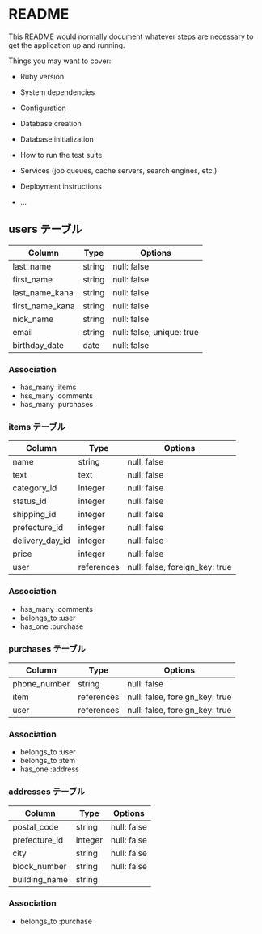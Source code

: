 # README

This README would normally document whatever steps are necessary to get the
application up and running.

Things you may want to cover:

* Ruby version

* System dependencies

* Configuration

* Database creation

* Database initialization

* How to run the test suite

* Services (job queues, cache servers, search engines, etc.)

* Deployment instructions

* ...


## users  テーブル

| Column         | Type       | Options                        |
| -------------- | ---------- | ------------------------------ |
| last_name      | string     | null: false                    |
| first_name     | string     | null: false                    |
| last_name_kana | string     | null: false                    |
| first_name_kana| string     | null: false                    |
| nick_name      | string     | null: false                    |
| email          | string     | null: false, unique: true      |
| birthday_date  | date       | null: false                    |

### Association
- has_many :items
- hss_many :comments
- has_many :purchases


### items  テーブル

| Column           | Type       | Options                          |
| ---------------- | ---------- | -------------------------------- |
| name             | string     | null: false                      |
| text             | text       | null: false                      |
| category_id      | integer    | null: false                      |
| status_id        | integer    | null: false                      |
| shipping_id      | integer    | null: false                      |
| prefecture_id    | integer    | null: false                      |
| delivery_day_id | integer    | null: false                      |
| price            | integer    | null: false                      |
| user             | references | null: false, foreign_key: true   |

### Association
- hss_many :comments
- belongs_to :user
- has_one :purchase



### purchases  テーブル

| Column          | Type       | Options                        |
| --------------- | ---------- | ------------------------------ |
| phone_number    | string     | null: false                    |
| item            | references | null: false, foreign_key: true |
| user            | references | null: false, foreign_key: true |

### Association
- belongs_to :user
- belongs_to :item
- has_one :address


### addresses  テーブル

| Column          | Type       | Options                        |
| --------------- | ---------- | ------------------------------ |
| postal_code     | string     | null: false                    |
| prefecture_id   | integer    | null: false                    |
| city            | string     | null: false                    |
| block_number    | string     | null: false                    |
| building_name   | string     |                                |

### Association
- belongs_to :purchase

